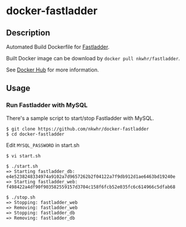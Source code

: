 docker-fastladder
===========

## Description

Automated Build Dockerfile for [Fastladder](https://github.com/fastladder/fastladder).

Built Docker image can be download by `docker pull nkwhr/fastladder`.


See [Docker Hub](https://registry.hub.docker.com/u/nkwhr/fastladder/) for more information.

## Usage

### Run Fastladder with MySQL

There's a sample script to start/stop Fastladder with MySQL.

```
$ git clone https://github.com/nkwhr/docker-fastladder
$ cd docker-fastladder
```

Edit `MYSQL_PASSWORD` in start.sh

```
$ vi start.sh
```

```
$ ./start.sh
=> Starting fastladder_db: e4e5238248334974a9102a7d9657262b2f04122a7f9db912d1ae6463bd19240e
=> Starting fastladder_web: f498422a4df90f903582559157d3704c158f6fcb52e035fc6c614966c5dfab68
```

```
$ ./stop.sh
=> Stopping: fastladder_web
=> Removing: fastladder_web
=> Stopping: fastladder_db
=> Removing: fastladder_db
```
